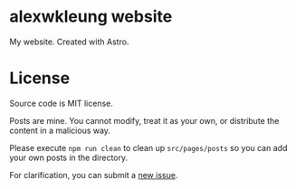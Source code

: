 # alexwkleung website

My website. Created with Astro.

# License

Source code is MIT license.

Posts are mine. You cannot modify, treat it as your own, or distribute the content in a malicious way.

Please execute `npm run clean` to clean up `src/pages/posts` so you can add your own posts in the directory.

For clarification, you can submit a [new issue](https://github.com/alexwkleung/alexwkleung-website/issues).